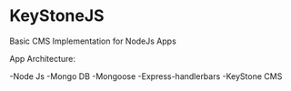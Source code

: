 # KeyStoneJS
Basic CMS Implementation for NodeJs Apps

App Architecture:

-Node Js
-Mongo DB
-Mongoose
-Express-handlerbars
-KeyStone CMS
